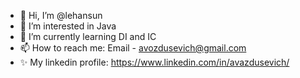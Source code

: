 - 👋 Hi, I’m @lehansun
- 👀 I’m interested in Java
- 🌱 I’m currently learning DI and IC
- 📫 How to reach me: Email - avozdusevich@gmail.com
- ✨ My linkedin profile: https://www.linkedin.com/in/avazdusevich/

<!---
- 💞️ I’m looking to collaborate on ...
lehansun/lehansun is a ✨ special ✨ repository because its `README.md` (this file) appears on your GitHub profile.
You can click the Preview link to take a look at your changes.
--->
